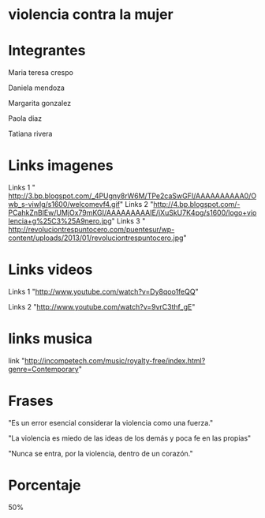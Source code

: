 violencia contra la mujer
========================



Integrantes
===========


Maria teresa crespo

Daniela mendoza

Margarita gonzalez

Paola diaz

Tatiana rivera


Links imagenes
==============
Links 1  "  http://3.bp.blogspot.com/_4PUgny8rW6M/TPe2caSwGFI/AAAAAAAAAA0/Owb_s-viwIg/s1600/welcomevf4.gif"
Links 2 "http://4.bp.blogspot.com/-PCahkZnBlEw/UMjOx79mKGI/AAAAAAAAAIE/jXuSkU7K4pg/s1600/logo+violencia+g%25C3%25A9nero.jpg"
Links 3 "  http://revoluciontrespuntocero.com/puentesur/wp-content/uploads/2013/01/revoluciontrespuntocero.jpg"


Links videos
============

Links 1 "http://www.youtube.com/watch?v=Dy8qoo1feQQ"

Links 2 "http://www.youtube.com/watch?v=9vrC3thf_gE"


links musica
============
link "http://incompetech.com/music/royalty-free/index.html?genre=Contemporary"

Frases
======
"Es un error esencial considerar la violencia como una fuerza."

"La violencia es miedo de las ideas de los demás y poca fe en las propias"

"Nunca se entra, por la violencia, dentro de un corazón."


Porcentaje
==========
50%

